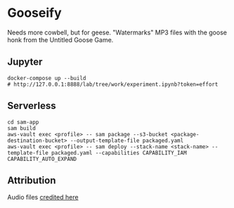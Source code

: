 # Gooseify

Needs more cowbell, but for geese. "Watermarks" MP3 files with the goose honk from the Untitled Goose Game.

## Jupyter

```shell
docker-compose up --build
# http://127.0.0.1:8888/lab/tree/work/experiment.ipynb?token=effort
```

## Serverless

```shell
cd sam-app
sam build
aws-vault exec <profile> -- sam package --s3-bucket <package-destination-bucket> --output-template-file packaged.yaml
aws-vault exec <profile> -- sam deploy --stack-name <stack-name> --template-file packaged.yaml --capabilities CAPABILITY_IAM CAPABILITY_AUTO_EXPAND
```

## Attribution

Audio files [credited here](./media/CREDITS.md)
